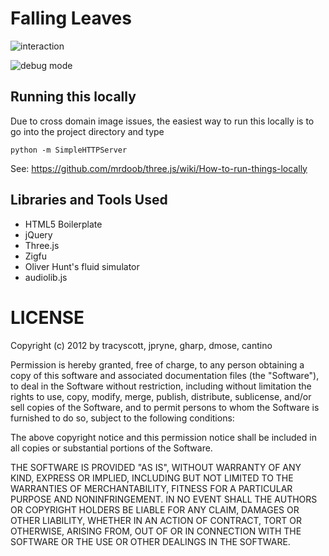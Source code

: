 # Falling Leaves
![interaction](raw/master/fallingleaves1.png "Interacting")

![debug mode](raw/master/fallingleaves2.png "Debugging")

## Running this locally

Due to cross domain image issues, the easiest way to run this locally is to go into the project directory and type

    python -m SimpleHTTPServer

See: https://github.com/mrdoob/three.js/wiki/How-to-run-things-locally

## Libraries and Tools Used

* HTML5 Boilerplate
* jQuery
* Three.js
* Zigfu
* Oliver Hunt's fluid simulator
* audiolib.js

# LICENSE

Copyright (c) 2012 by tracyscott, jpryne, gharp, dmose, cantino

Permission is hereby granted, free of charge, to any person obtaining a copy of this software and associated documentation files (the "Software"), to deal in the Software without restriction, including without limitation the rights to use, copy, modify, merge, publish, distribute, sublicense, and/or sell copies of the Software, and to permit persons to whom the Software is furnished to do so, subject to the following conditions:

The above copyright notice and this permission notice shall be included in all copies or substantial portions of the Software.

THE SOFTWARE IS PROVIDED "AS IS", WITHOUT WARRANTY OF ANY KIND, EXPRESS OR IMPLIED, INCLUDING BUT NOT LIMITED TO THE WARRANTIES OF MERCHANTABILITY, FITNESS FOR A PARTICULAR PURPOSE AND NONINFRINGEMENT. IN NO EVENT SHALL THE AUTHORS OR COPYRIGHT HOLDERS BE LIABLE FOR ANY CLAIM, DAMAGES OR OTHER LIABILITY, WHETHER IN AN ACTION OF CONTRACT, TORT OR OTHERWISE, ARISING FROM, OUT OF OR IN CONNECTION WITH THE SOFTWARE OR THE USE OR OTHER DEALINGS IN THE SOFTWARE.
